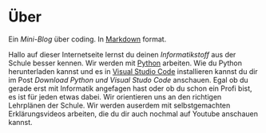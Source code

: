 # &Uuml;ber

Ein *Mini-Blog* &uuml;ber coding. In [Markdown](https://guides.github.com/features/mastering-markdown/) format.

Hallo auf dieser Internetseite lernst du deinen *Informatikstoff* aus der Schule besser kennen. Wir werden mit [Python](https://www.python.org) arbeiten. Wie du Python herunterladen kannst und es in [Visual Studio Code](https://visualstudio.microsoft.com/de/) installieren kannst du dir im Post *Download Python und Visual Studo Code* anschauen. Egal ob du gerade erst mit Informatik angefagen hast oder ob du schon ein Profi bist, es ist für jeden etwas dabei. Wir orientieren uns an den richtigen Lehrplänen der Schule.
Wir werden auserdem mit selbstgemachten Erklärungsvideos arbeiten, die du dir auch nochmal auf Youtube anschauen kannst.